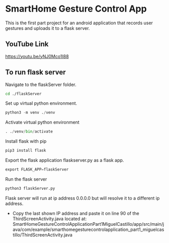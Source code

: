 # SmartHome Gesture Control App
This is the first part project for an android application that records user
gestures and uploads it to a flask server.

## YouTube Link
https://youtu.be/yNJ0Mco1I88


## To run flask server
Navigate to the flaskServer folder.

```bash
cd ./flaskServer
```
Set up virtual python environment.
```python
python3 -m venv ./venv
```

Activate virtual python environment
```python
. ./venv/bin/activate
```

Install flask with pip
```python
pip3 install flask
```

Export the flask application flaskserver.py as a flask app.
```python
export FLASK_APP=flaskServer
```

Run the flask server
```python
python3 flaskServer.py
```

Flask server will run at ip address 0.0.0.0 but will resolve it to a different ip address.
 - Copy the last shown IP address and paste it on line 90 of the ThirdScreenActivity.java located at: SmartHomeGestureControlApplicationPart1MiguelCastillo/app/src/main/java/com/example/smarthomegesturecontrolapplication_part1_miguelcastillo/ThirdScreenActivity.java
